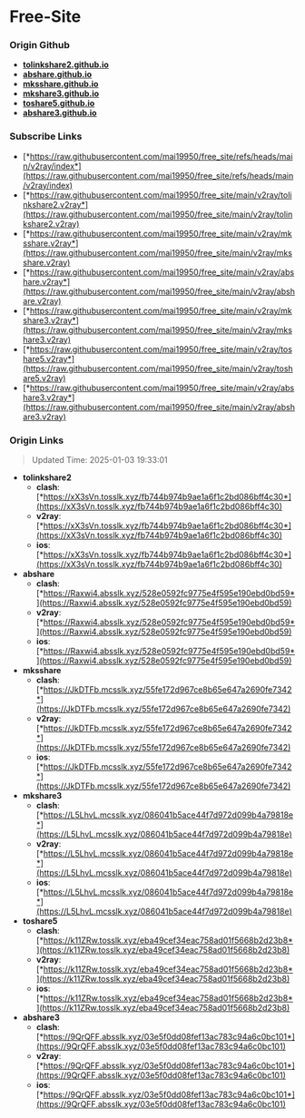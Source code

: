 # Free-Site

### Origin Github

- [**tolinkshare2.github.io**](https://github.com/tolinkshare2/tolinkshare2.github.io)
- [**abshare.github.io**](https://github.com/abshare/abshare.github.io)
- [**mksshare.github.io**](https://github.com/mksshare/mksshare.github.io)
- [**mkshare3.github.io**](https://github.com/mkshare3/mkshare3.github.io)
- [**toshare5.github.io**](https://github.com/toshare5/toshare5.github.io)
- [**abshare3.github.io**](https://github.com/abshare3/abshare3.github.io)

### Subscribe Links

- [*https://raw.githubusercontent.com/mai19950/free_site/refs/heads/main/v2ray/index*](https://raw.githubusercontent.com/mai19950/free_site/refs/heads/main/v2ray/index)
- [*https://raw.githubusercontent.com/mai19950/free_site/main/v2ray/tolinkshare2.v2ray*](https://raw.githubusercontent.com/mai19950/free_site/main/v2ray/tolinkshare2.v2ray)
- [*https://raw.githubusercontent.com/mai19950/free_site/main/v2ray/mksshare.v2ray*](https://raw.githubusercontent.com/mai19950/free_site/main/v2ray/mksshare.v2ray)
- [*https://raw.githubusercontent.com/mai19950/free_site/main/v2ray/abshare.v2ray*](https://raw.githubusercontent.com/mai19950/free_site/main/v2ray/abshare.v2ray)
- [*https://raw.githubusercontent.com/mai19950/free_site/main/v2ray/mkshare3.v2ray*](https://raw.githubusercontent.com/mai19950/free_site/main/v2ray/mkshare3.v2ray)
- [*https://raw.githubusercontent.com/mai19950/free_site/main/v2ray/toshare5.v2ray*](https://raw.githubusercontent.com/mai19950/free_site/main/v2ray/toshare5.v2ray)
- [*https://raw.githubusercontent.com/mai19950/free_site/main/v2ray/abshare3.v2ray*](https://raw.githubusercontent.com/mai19950/free_site/main/v2ray/abshare3.v2ray)

### Origin Links

> Updated Time: 2025-01-03 19:33:01

- **tolinkshare2**
  - **clash**: [*https://xX3sVn.tosslk.xyz/fb744b974b9ae1a6f1c2bd086bff4c30*](https://xX3sVn.tosslk.xyz/fb744b974b9ae1a6f1c2bd086bff4c30)
  - **v2ray**: [*https://xX3sVn.tosslk.xyz/fb744b974b9ae1a6f1c2bd086bff4c30*](https://xX3sVn.tosslk.xyz/fb744b974b9ae1a6f1c2bd086bff4c30)
  - **ios**: [*https://xX3sVn.tosslk.xyz/fb744b974b9ae1a6f1c2bd086bff4c30*](https://xX3sVn.tosslk.xyz/fb744b974b9ae1a6f1c2bd086bff4c30)
- **abshare**
  - **clash**: [*https://Raxwi4.absslk.xyz/528e0592fc9775e4f595e190ebd0bd59*](https://Raxwi4.absslk.xyz/528e0592fc9775e4f595e190ebd0bd59)
  - **v2ray**: [*https://Raxwi4.absslk.xyz/528e0592fc9775e4f595e190ebd0bd59*](https://Raxwi4.absslk.xyz/528e0592fc9775e4f595e190ebd0bd59)
  - **ios**: [*https://Raxwi4.absslk.xyz/528e0592fc9775e4f595e190ebd0bd59*](https://Raxwi4.absslk.xyz/528e0592fc9775e4f595e190ebd0bd59)
- **mksshare**
  - **clash**: [*https://JkDTFb.mcsslk.xyz/55fe172d967ce8b65e647a2690fe7342*](https://JkDTFb.mcsslk.xyz/55fe172d967ce8b65e647a2690fe7342)
  - **v2ray**: [*https://JkDTFb.mcsslk.xyz/55fe172d967ce8b65e647a2690fe7342*](https://JkDTFb.mcsslk.xyz/55fe172d967ce8b65e647a2690fe7342)
  - **ios**: [*https://JkDTFb.mcsslk.xyz/55fe172d967ce8b65e647a2690fe7342*](https://JkDTFb.mcsslk.xyz/55fe172d967ce8b65e647a2690fe7342)
- **mkshare3**
  - **clash**: [*https://L5LhvL.mcsslk.xyz/086041b5ace44f7d972d099b4a79818e*](https://L5LhvL.mcsslk.xyz/086041b5ace44f7d972d099b4a79818e)
  - **v2ray**: [*https://L5LhvL.mcsslk.xyz/086041b5ace44f7d972d099b4a79818e*](https://L5LhvL.mcsslk.xyz/086041b5ace44f7d972d099b4a79818e)
  - **ios**: [*https://L5LhvL.mcsslk.xyz/086041b5ace44f7d972d099b4a79818e*](https://L5LhvL.mcsslk.xyz/086041b5ace44f7d972d099b4a79818e)
- **toshare5**
  - **clash**: [*https://k11ZRw.tosslk.xyz/eba49cef34eac758ad01f5668b2d23b8*](https://k11ZRw.tosslk.xyz/eba49cef34eac758ad01f5668b2d23b8)
  - **v2ray**: [*https://k11ZRw.tosslk.xyz/eba49cef34eac758ad01f5668b2d23b8*](https://k11ZRw.tosslk.xyz/eba49cef34eac758ad01f5668b2d23b8)
  - **ios**: [*https://k11ZRw.tosslk.xyz/eba49cef34eac758ad01f5668b2d23b8*](https://k11ZRw.tosslk.xyz/eba49cef34eac758ad01f5668b2d23b8)
- **abshare3**
  - **clash**: [*https://9QrQFF.absslk.xyz/03e5f0dd08fef13ac783c94a6c0bc101*](https://9QrQFF.absslk.xyz/03e5f0dd08fef13ac783c94a6c0bc101)
  - **v2ray**: [*https://9QrQFF.absslk.xyz/03e5f0dd08fef13ac783c94a6c0bc101*](https://9QrQFF.absslk.xyz/03e5f0dd08fef13ac783c94a6c0bc101)
  - **ios**: [*https://9QrQFF.absslk.xyz/03e5f0dd08fef13ac783c94a6c0bc101*](https://9QrQFF.absslk.xyz/03e5f0dd08fef13ac783c94a6c0bc101)
